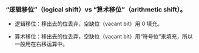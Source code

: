 ### “逻辑移位”（logical shift）vs  “算术移位”（arithmetic shift）。

- 逻辑移位：移出去的位丢弃，空缺位（vacant bit）用 0 填充。

- 算术移位：移出去的位丢弃，空缺位（vacant bit）用“符号位”来填充，所以一般用在右移运算中。

